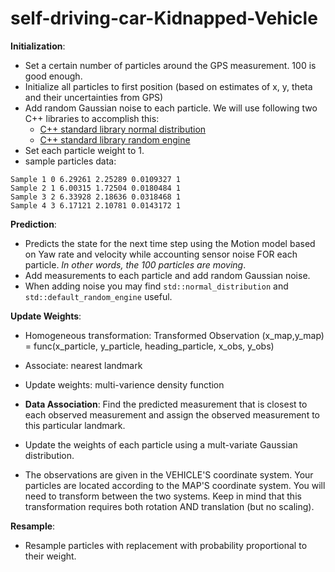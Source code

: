 # self-driving-car-Kidnapped-Vehicle


**Initialization**:
- Set a certain number of particles around the GPS measurement. 100 is good enough.
- Initialize all particles to first position (based on estimates of x, y, theta and their uncertainties from GPS)
- Add random Gaussian noise to each particle. We will use following two C++ libraries to accomplish this:
    - [C++ standard library normal distribution](http://en.cppreference.com/w/cpp/numeric/random/normal_distribution) 
    - [C++ standard library random engine](http://www.cplusplus.com/reference/random/default_random_engine/)
- Set each particle weight to 1. 
- sample particles data:
```
Sample 1 0 6.29261 2.25289 0.0109327 1
Sample 2 1 6.00315 1.72504 0.0180484 1
Sample 3 2 6.33928 2.18636 0.0318468 1
Sample 4 3 6.17121 2.10781 0.0143172 1
```

**Prediction**:
- Predicts the state for the next time step using the Motion model based on Yaw rate and velocity while accounting sensor noise FOR each particle. _In other words, the 100 particles are moving_.
- Add measurements to each particle and add random Gaussian noise.
- When adding noise you may find ```std::normal_distribution``` and ```std::default_random_engine``` useful.

**Update Weights**:
- Homogeneous transformation: Transformed Observation (x_map,y_map) = func(x_particle, y_particle, heading_particle, x_obs, y_obs)
- Associate: nearest landmark
- Update weights: multi-varience density function


- **Data Association**: Find the predicted measurement that is closest to each observed measurement and assign the observed measurement to this particular landmark.
- Update the weights of each particle using a mult-variate Gaussian distribution. 
- The observations are given in the VEHICLE'S coordinate system. Your particles are located according to the MAP'S coordinate system. You will need to transform between the two systems. Keep in mind that this transformation requires both rotation AND translation (but no scaling).  
  
**Resample**:
- Resample particles with replacement with probability proportional to their weight.
